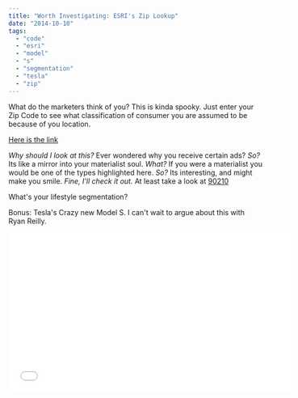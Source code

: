 ```yaml
---
title: "Worth Investigating: ESRI's Zip Lookup"
date: "2014-10-10"
tags: 
  - "code"
  - "esri"
  - "model"
  - "s"
  - "segmentation"
  - "tesla"
  - "zip"
---
```


What do the marketers think of you? This is kinda spooky. Just enter your Zip Code to see what classification of consumer you are assumed to be because of you location.

[Here is the link](http://www.esri.com/data/esri_data/ziptapestry "ESRI Site")

_Why should I look at this?_ Ever wondered why you receive certain ads? _So?_ Its like a mirror into your materialist soul. _What?_ If you were a materialist you would be one of the types highlighted here. _So?_ Its interesting, and might make you smile. _Fine, I'll check it out._ At least take a look at [90210](http://en.wikipedia.org/w/index.php?title=Beverly_Hills,_90210&redirect=no "Wiki for 90210")

What's your lifestyle segmentation?

Bonus: Tesla's Crazy new Model S. I can't wait to argue about this with Ryan Reilly. 

<iframe width="560" height="315" src="//www.youtube.com/embed/FZ6lZJWL_Xk" frameborder="0" allowfullscreen></iframe>
